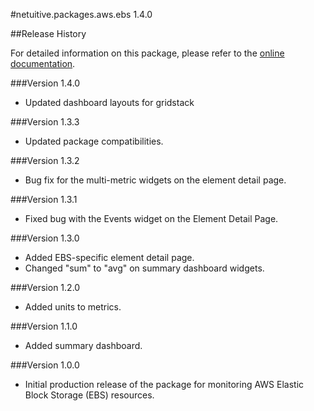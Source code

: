 #netuitive.packages.aws.ebs 1.4.0

##Release History

For detailed information on this package, please refer to the [online documentation](https://help.netuitive.com/Content/Integrations/aws.htm).

###Version 1.4.0

* Updated dashboard layouts for gridstack

###Version 1.3.3

* Updated package compatibilities.

###Version 1.3.2

* Bug fix for the multi-metric widgets on the element detail page.

###Version 1.3.1

* Fixed bug with the Events widget on the Element Detail Page.

###Version 1.3.0

* Added EBS-specific element detail page.
* Changed "sum" to "avg" on summary dashboard widgets.

###Version 1.2.0

* Added units to metrics.

###Version 1.1.0

* Added summary dashboard.

###Version 1.0.0

* Initial production release of the package for monitoring AWS Elastic Block Storage (EBS) resources.
